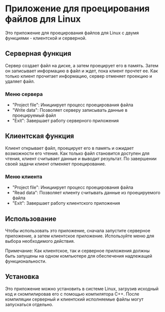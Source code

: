 # Приложение для проецирования файлов для Linux

Это приложение для проецирования файлов для Linux с двумя функциями - клиентской и серверной.

## Серверная функция
Сервер создает файл на диске, а затем проецирует его в память. Затем он записывает информацию в файл и ждет, пока клиент прочтет ее. Как только клиент прочитает информацию, сервер отменяет проекцию и удаляет файл.

### Меню сервера
- "Project file": Инициирует процесс проецирования файла
- "Write data": Позволяет серверу записывать данные в проецируемый файл
- "Exit": Завершает работу серверного приложения

## Клиентская функция
Клиент открывает файл, проецирует его в память и ожидает возможности его чтения. Как только файл становится доступен для чтения, клиент считывает данные и выводит результат. По завершении своей задачи клиент отменяет проецирование.

### Меню клиента
- "Project file": Инициирует процесс проецирования файла
- "Read data": Позволяет клиенту считывать данные из проецируемого файла
- "Exit": Завершает работу клиентского приложения

## Использование
Чтобы использовать это приложение, сначала запустите серверное приложение, а затем клиентское приложение. Используйте меню для выбора необходимого действия.

Примечание: Как клиентское, так и серверное приложения должны быть запущены на одном компьютере для обеспечения надлежащей функциональности.

## Установка
Это приложение можно установить в системе Linux, загрузив исходный код и скомпилировав его с помощью компилятора C++. После компиляции серверный и клиентский исполняемые файлы могут запускаться отдельно.
